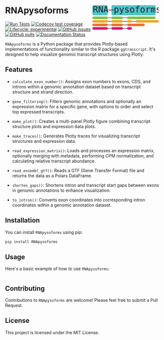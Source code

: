 # RNApysoforms <img src="./assets/RNA-pysoforms-logo.svg" align="right" height="80" />


<!-- badges: start -->
[![Run Tests](https://github.com/UK-SBCoA-EbbertLab/RNApysoforms/actions/workflows/main.yml/badge.svg)](https://github.com/UK-SBCoA-EbbertLab/RNApysoforms/actions/workflows/main.yml)
[![Codecov test coverage](https://codecov.io/gh/UK-SBCoA-EbbertLab/RNApysoforms/branch/main/graph/badge.svg)](https://app.codecov.io/gh/UK-SBCoA-EbbertLab/RNApysoforms?branch=main)
[![Lifecycle: experimental](https://img.shields.io/badge/lifecycle-experimental-orange.svg)](https://lifecycle.r-lib.org/articles/stages.html#experimental)
[![GitHub issues](https://img.shields.io/github/issues/UK-SBCoA-EbbertLab/RNApysoforms)](https://github.com/UK-SBCoA-EbbertLab/RNApysoforms/issues)
[![GitHub pulls](https://img.shields.io/github/issues-pr/UK-SBCoA-EbbertLab/RNApysoforms)](https://github.com/UK-SBCoA-EbbertLab/RNApysoforms/pulls)
[![Documentation Status](https://readthedocs.org/projects/rna-pysoforms/badge/?version=latest)](https://rna-pysoforms.readthedocs.io/en/latest/?badge=latest)

<!-- badges: end -->



`RNApysoforms` is a Python package that provides Plotly-based implementations of functionality similar to the R package `ggtranscript`. It's designed to help visualize genomic transcript structures using Plotly.

## Features

- `calculate_exon_number()`: Assigns exon numbers to exons, CDS, and introns within a genomic annotation dataset based on transcript structure and strand direction.

- `gene_filtering()`: Filters genomic annotations and optionally an expression matrix for a specific gene, with options to order and select top expressed transcripts.

- `make_plot()`: Creates a multi-panel Plotly figure combining transcript structure plots and expression data plots.

- `make_traces()`: Generates Plotly traces for visualizing transcript structures and expression data.

- `read_expression_matrix()`: Loads and processes an expression matrix, optionally merging with metadata, performing CPM normalization, and calculating relative transcript abundance.

- `read_ensembl_gtf()`: Reads a GTF (Gene Transfer Format) file and returns the data as a Polars DataFrame.

- `shorten_gaps()`: Shortens intron and transcript start gaps between exons in genomic annotations to enhance visualization.

- `to_intron()`: Converts exon coordinates into corresponding intron coordinates within a genomic annotation dataset.

## Installation

You can install `RNApysoforms` using pip:

```bash
pip install RNApysoforms
```

## Usage

Here's a basic example of how to use `RNApysoforms`:

```python

```

## Contributing

Contributions to `RNApysoforms` are welcome! Please feel free to submit a Pull Request.

## License

This project is licensed under the MIT License.
